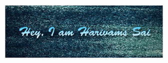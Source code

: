 ![](https://github.com/harivams-sai/harivams-sai/blob/main/Cover-page/Profile_Description_1.png)

<!---
harivams-sai/harivams-sai is a ✨ special ✨ repository because its `README.md` (this file) appears on your GitHub profile.
You can click the Preview link to take a look at your changes.
--->
